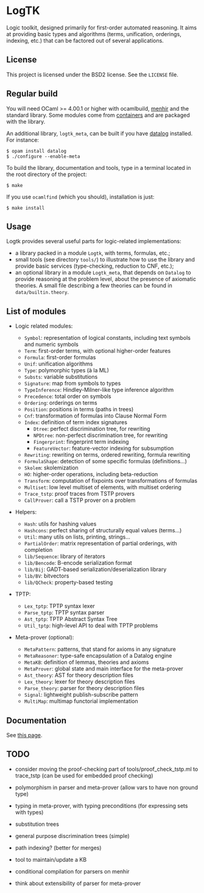 # LogTK

Logic toolkit, designed primarily for first-order automated reasoning. It aims
at providing basic types and algorithms (terms, unification, orderings,
indexing, etc.) that can be factored out of several applications.

## License

This project is licensed under the BSD2 license. See the `LICENSE` file.

## Regular build

You will need OCaml >= 4.00.1 or higher with ocamlbuild,
[menhir](http://cristal.inria.fr/~fpottier/menhir/) and the standard
library. Some modules come from
[containers](https://github.com/c-cube/ocaml-containers/) and are packaged with
the library.

An additional library, `logtk_meta`, can be built if you have
[datalog](https://github.com/c-cube/datalog) installed. For instance:

    $ opam install datalog
    $ ./configure --enable-meta


To build the library, documentation and tools, type in a terminal located in
the root directory of the project:

    $ make

If you use `ocamlfind` (which you should), installation is just:

    $ make install

## Usage

Logtk provides several useful parts for logic-related implementations:

- a library packed in a module `Logtk`, with terms, formulas, etc.;
- small tools (see directory `tools/`) to illustrate how to use the library
    and provide basic services (type-checking, reduction to CNF, etc.);
- an optional library in a module `Logtk_meta`, that depends on `Datalog`
    to provide reasoning at the problem level, about the presence of axiomatic
    theories. A small file describing a few theories can be found in
    `data/builtin.theory`.

## List of modules

- Logic related modules:
    - `Symbol`: representation of logical constants, including text symbols
        and numeric symbols
    - `Term`: first-order terms, with optional higher-order features
    - `Formula`: first-order formulas
    - `Unif`: unification algorithms
    - `Type`: polymorphic types (à la ML)
    - `Substs`: variable substitutions
    - `Signature`: map from symbols to types
    - `TypeInference`: Hindley-Milner-like type inference algorithm
    - `Precedence`: total order on symbols
    - `Ordering`: orderings on terms
    - `Position`: positions in terms (paths in trees)
    - `Cnf`: transformation of formulas into Clause Normal Form
    - `Index`: definition of term index signatures
        - `Dtree`: perfect discrimination tree, for rewriting
        - `NPDtree`: non-perfect discrimination tree, for rewriting
        - `Fingerprint`: fingerprint term indexing
        - `FeatureVector`: feature-vector indexing for subsumption
    - `Rewriting`: rewriting on terms, ordered rewriting, formula rewriting
    - `FormulaShape`: detection of some specific formulas (definitions...)
    - `Skolem`: skolemization
    - `HO`: higher-order operations, including beta-reduction
    - `Transform`: computation of fixpoints over transformations of formulas
    - `Multiset`: low level multiset of elements, with multiset ordering
    - `Trace_tstp`: proof traces from TSTP provers
    - `CallProver`: call a TSTP prover on a problem

- Helpers:
    - `Hash`: utils for hashing values
    - `Hashcons`: perfect sharing of structurally equal values (terms...)
    - `Util`: many utils on lists, printing, strings...
    - `PartialOrder`: matrix representation of partial orderings, with completion
    - `lib/Sequence`: library of iterators
    - `lib/Bencode`: B-encode serialization format
    - `lib/Bij`: GADT-based serialization/deserialization library
    - `lib/BV`: bitvectors
    - `lib/QCheck`: property-based testing

- TPTP:
    - `Lex_tptp`: TPTP syntax lexer
    - `Parse_tptp`: TPTP syntax parser
    - `Ast_tptp`: TPTP Abstract Syntax Tree
    - `Util_tptp`: high-level API to deal with TPTP problems

- Meta-prover (optional):
    - `MetaPattern`: patterns, that stand for axioms in any signature
    - `MetaReasoner`: type-safe encapsulation of a Datalog engine
    - `MetaKB`: definition of lemmas, theories and axioms
    - `MetaProver`: global state and main interface for the meta-prover
    - `Ast_theory`: AST for theory description files
    - `Lex_theory`: lexer for theory description files
    - `Parse_theory`: parser for theory description files
    - `Signal`: lightweight publish-subscribe pattern
    - `MultiMap`: multimap functorial implementation

## Documentation

See [this page](http://cedeela.fr/~simon/software/logtk/).

## TODO

- consider moving the proof-checking part of tools/proof_check_tstp.ml
    to trace_tstp (can be used for embedded proof checking)

- polymorphism in parser and meta-prover (allow vars to have non ground type)
- typing in meta-prover, with typing preconditions (for expressing sets with types)

- substitution trees
- general purpose discrimination trees (simple)
- path indexing? (better for merges)

- tool to maintain/update a KB
- conditional compilation for parsers on menhir
- think about extensibility of parser for meta-prover

